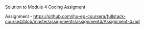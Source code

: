 Solution to Module 4 Coding Assigment

Assignment - https://github.com/jhu-ep-coursera/fullstack-course4/blob/master/assignments/assignment4/Assignment-4.md

